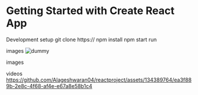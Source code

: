 # Getting Started with Create React App

Development setup
git clone https://
npm install
npm start run

images
![dummy](https://github.com/Alageshwaran04/reactproject/assets/134389764/142fa605-0129-42fb-b858-15ce6079578e)


images



videos
https://github.com/Alageshwaran04/reactproject/assets/134389764/ea3f889b-2e8c-4f68-af4e-e67a8e58b1c4







